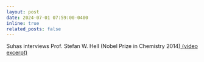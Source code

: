 ```yaml
---
layout: post
date: 2024-07-01 07:59:00-0400
inline: true
related_posts: false
---
```


Suhas interviews Prof. Stefan W. Hell (Nobel Prize in Chemistry 2014)[ (video excerpt)](https://www.youtube.com/watch?v=U5bjdvIFsMo)
